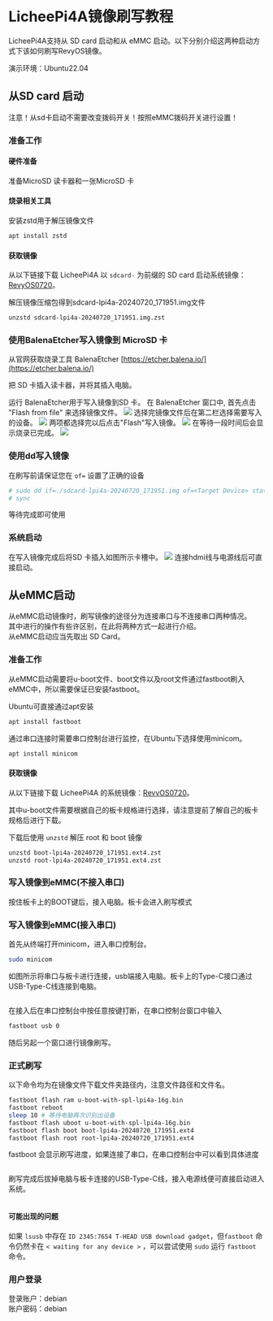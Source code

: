 # LicheePi4A镜像刷写教程

LicheePi4A支持从 SD card 启动和从 eMMC 启动。以下分别介绍这两种启动方式下该如何刷写RevyOS镜像。

演示环境：Ubuntu22.04

## 从SD card 启动

注意！从sd卡启动不需要改变拨码开关！按照eMMC拨码开关进行设置！

### 准备工作

#### 硬件准备

准备MicroSD 读卡器和一张MicroSD 卡

#### 烧录相关工具

安装zstd用于解压镜像文件

```bash
apt install zstd
```

#### 获取镜像

从以下链接下载 LicheePi4A 以 `sdcard-` 为前缀的 SD card 启动系统镜像：[RevyOS0720](https://mirror.iscas.ac.cn/revyos/extra/images/lpi4a/20240720/)。

解压镜像压缩包得到sdcard-lpi4a-20240720_171951.img文件

```bash
unzstd sdcard-lpi4a-20240720_171951.img.zst
```

### 使用BalenaEtcher写入镜像到 MicroSD 卡
从官网获取烧录工具 BalenaEtcher [https://etcher.balena.io/](https://etcher.balena.io/)


把 SD 卡插入读卡器，并将其插入电脑。

运行 BalenaEtcher用于写入镜像到SD 卡。
在 BalenaEtcher 窗口中, 首先点击 "Flash from file" 来选择镜像文件。
![](./image%20for%20flash/lpi4a1.png)
选择完镜像文件后在第二栏选择需要写入的设备。
![](./image%20for%20flash/lpi4a2.png)
两项都选择完以后点击"Flash"写入镜像。
![](./image%20for%20flash/lpi4a3.png)
在等待一段时间后会显示烧录已完成。
![](./image%20for%20flash/lpi4a4.png)

### 使用dd写入镜像

在刷写前请保证您在 `of=` 设置了正确的设备
```bash
# sudo dd if=./sdcard-lpi4a-20240720_171951.img of=<Target Device> status=progress
# sync
```
等待完成即可使用

### 系统启动

在写入镜像完成后将SD 卡插入如图所示卡槽中。
![](./image%20for%20flash/lpi4a5.png)
连接hdmi线与电源线后可直接启动。

## 从eMMC启动

从eMMC启动镜像时，刷写镜像的途径分为连接串口与不连接串口两种情况。\
其中进行的操作有些许区别，在此将两种方式一起进行介绍。\
从eMMC启动应当先取出 SD Card。

### 准备工作

从eMMC启动需要将u-boot文件、boot文件以及root文件通过fastboot刷入eMMC中，所以需要保证已安装fastboot。

Ubuntu可直接通过apt安装

```bash
apt install fastboot 
```

通过串口连接时需要串口控制台进行监控，在Ubuntu下选择使用minicom。

```bash
apt install minicom
```

#### 获取镜像

从以下链接下载 LicheePi4A 的系统镜像：[RevyOS0720](https://mirror.iscas.ac.cn/revyos/extra/images/lpi4a/20240720/)。

其中u-boot文件需要根据自己的板卡规格进行选择，请注意提前了解自己的板卡规格后进行下载。

下载后使用 `unzstd` 解压 root 和 boot 镜像

```bash
unzstd boot-lpi4a-20240720_171951.ext4.zst
unzstd root-lpi4a-20240720_171951.ext4.zst
```

### 写入镜像到eMMC(不接入串口)

按住板卡上的BOOT键后，接入电脑。板卡会进入刷写模式

### 写入镜像到eMMC(接入串口)

首先从终端打开minicom，进入串口控制台。

```bash
sudo minicom
```

如图所示将串口与板卡进行连接，usb端接入电脑。板卡上的Type-C接口通过USB-Type-C线连接到电脑。

![]()

在接入后在串口控制台中按任意按键打断，在串口控制台窗口中输入

```bash
fastboot usb 0
```

随后另起一个窗口进行镜像刷写。

### 正式刷写
以下命令均为在镜像文件下载文件夹路径内，注意文件路径和文件名。

```bash
fastboot flash ram u-boot-with-spl-lpi4a-16g.bin
fastboot reboot
sleep 10 # 等待电脑再次识别出设备
fastboot flash uboot u-boot-with-spl-lpi4a-16g.bin
fastboot flash boot boot-lpi4a-20240720_171951.ext4
fastboot flash root root-lpi4a-20240720_171951.ext4
```
fastboot 会显示刷写进度，如果连接了串口，在串口控制台中可以看到具体进度

![]()

刷写完成后拔掉电脑与板卡连接的USB-Type-C线，接入电源线便可直接启动进入系统。

![]()

#### 可能出现的问题
如果 `lsusb` 中存在 `ID 2345:7654 T-HEAD USB download gadget`，但`fastboot` 命令仍然卡在 `< waiting for any device >` ，可以尝试使用 `sudo` 运行 `fastboot` 命令。


### 用户登录

登录账户：debian\
账户密码：debian
